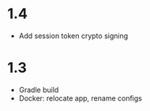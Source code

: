 # 1.4

* Add session token crypto signing

# 1.3  

* Gradle build
* Docker: relocate app, rename configs
